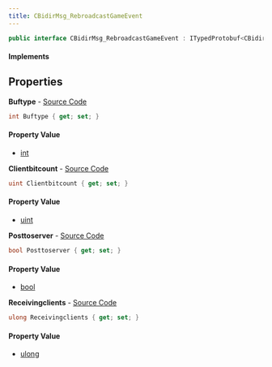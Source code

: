 ```yaml
---
title: CBidirMsg_RebroadcastGameEvent
---
```


```csharp
public interface CBidirMsg_RebroadcastGameEvent : ITypedProtobuf<CBidirMsg_RebroadcastGameEvent>, INativeHandle
```

#### Implements

## Properties

**Buftype** - [Source Code](https://github.com/swiftly-solution/swiftlys2/blob/main/managed/src/SwiftlyS2.Generated/Protobufs/Interfaces/CBidirMsg_RebroadcastGameEvent.cs#L16)

```csharp
int Buftype { get; set; }
```

#### Property Value

- [int](https://learn.microsoft.com/dotnet/api/system.int32)

**Clientbitcount** - [Source Code](https://github.com/swiftly-solution/swiftlys2/blob/main/managed/src/SwiftlyS2.Generated/Protobufs/Interfaces/CBidirMsg_RebroadcastGameEvent.cs#L19)

```csharp
uint Clientbitcount { get; set; }
```

#### Property Value

- [uint](https://learn.microsoft.com/dotnet/api/system.uint32)

**Posttoserver** - [Source Code](https://github.com/swiftly-solution/swiftlys2/blob/main/managed/src/SwiftlyS2.Generated/Protobufs/Interfaces/CBidirMsg_RebroadcastGameEvent.cs#L13)

```csharp
bool Posttoserver { get; set; }
```

#### Property Value

- [bool](https://learn.microsoft.com/dotnet/api/system.boolean)

**Receivingclients** - [Source Code](https://github.com/swiftly-solution/swiftlys2/blob/main/managed/src/SwiftlyS2.Generated/Protobufs/Interfaces/CBidirMsg_RebroadcastGameEvent.cs#L22)

```csharp
ulong Receivingclients { get; set; }
```

#### Property Value

- [ulong](https://learn.microsoft.com/dotnet/api/system.uint64)

